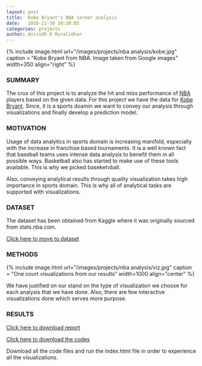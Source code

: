```yaml
---
layout: post
title:  Kobe Bryant's NBA career analysis
date:   2016-11-30 10:20:05
categories: projects
author: Anirudh K Muralidhar
---
```


{% include image.html url="/images/projects/nba analysis/kobe.jpg" caption = "Kobe Bryant from NBA. Image taken from Google images" width=350 align="right" %}

### SUMMARY

The crux of this project is to analyze the hit and miss performance of [NBA](https://www.nba.com) players based on the given data. For this project we have the data for [Kobe Bryant](https://en.wikipedia.org/wiki/Kobe_Bryant). Since, it is a sports doamin we want to convey our analysis through visualizations and finally develop a prediction model.

### MOTIVATION

Usage of data analytics in sports domain is increasing manifold, especially with the increase in franchise based tournaments. It is a well known fact that baseball teams uses intense data analysis to benefit them in all possible ways. Basketball also has started to make use of these tools available. This is why we picked baseketvball.

Also, conveying analytical results through quality visualization takes high importance in sports domain. This is why all of analytical tasks are supported with visualizations. 

### DATASET

The dataset has been obtained from Kaggle where it was originally sourced from stats.nba.com.

[Click here to move to dataset](https://www.kaggle.com/c/kobe-bryant-shot-selection)

### METHODS

{% include image.html url="/images/projects/nba analysis/viz.jpg" caption = "One court visualizations from our results" width=1000 align="center" %}


We have justified on our stand on the type of visualization we choose for each analysis that we have done. Also, there are few interactive visualizations done which serves more purpose.

### RESULTS

[Click here to download report](https://github.com/anirudhkm/Kobe-s-NBA-career-analysis/blob/master/FinalReport.pdf)  

[Click here to download the codes](https://github.com/anirudhkm/Kobe-s-NBA-career-analysis)

Download all the code files and run the index.html file in order to experience all the visualizations.